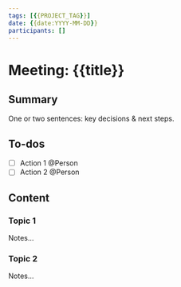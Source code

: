 ```yaml
---
tags: [{{PROJECT_TAG}}]
date: {{date:YYYY-MM-DD}}
participants: []
---
```


# Meeting: {{title}}

## Summary
One or two sentences: key decisions & next steps.

## To-dos
- [ ] Action 1 @Person
- [ ] Action 2 @Person

## Content
### Topic 1
Notes…

### Topic 2
Notes…
